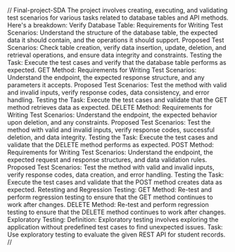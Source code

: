 // Final-project-SDA
The project involves creating, executing, and validating test scenarios for various tasks related to database tables and API methods. Here's a breakdown:
Verify Database Table:
Requirements for Writing Test Scenarios: Understand the structure of the database table, the expected data it should contain, and the operations it should support.
Proposed Test Scenarios: Check table creation, verify data insertion, update, deletion, and retrieval operations, and ensure data integrity and constraints.
Testing the Task: Execute the test cases and verify that the database table performs as expected.
GET Method:
Requirements for Writing Test Scenarios: Understand the endpoint, the expected response structure, and any parameters it accepts.
Proposed Test Scenarios: Test the method with valid and invalid inputs, verify response codes, data consistency, and error handling.
Testing the Task: Execute the test cases and validate that the GET method retrieves data as expected.
DELETE Method:
Requirements for Writing Test Scenarios: Understand the endpoint, the expected behavior upon deletion, and any constraints.
Proposed Test Scenarios: Test the method with valid and invalid inputs, verify response codes, successful deletion, and data integrity.
Testing the Task: Execute the test cases and validate that the DELETE method performs as expected.
POST Method:
Requirements for Writing Test Scenarios: Understand the endpoint, the expected request and response structures, and data validation rules.
Proposed Test Scenarios: Test the method with valid and invalid inputs, verify response codes, data creation, and error handling.
Testing the Task: Execute the test cases and validate that the POST method creates data as expected.
Retesting and Regression Testing:
GET Method: Re-test and perform regression testing to ensure that the GET method continues to work after changes.
DELETE Method: Re-test and perform regression testing to ensure that the DELETE method continues to work after changes.
Exploratory Testing:
Definition: Exploratory testing involves exploring the application without predefined test cases to find unexpected issues.
Task: Use exploratory testing to evaluate the given REST API for student records. // 
